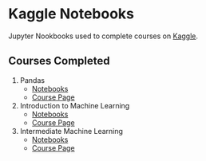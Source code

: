 # Kaggle Notebooks

Jupyter Nookbooks used to complete courses on [Kaggle](http://kaggle.com/gwcates).

## Courses Completed

1. Pandas
   - [Notebooks](pandas/)
   - [Course Page](https://www.kaggle.com/learn/pandas)
1. Introduction to Machine Learning
   - [Notebooks](intro_machine_learning/)
   - [Course Page](https://www.kaggle.com/learn/intro-to-machine-learning)
1. Intermediate Machine Learning
   - [Notebooks](intermediate_machine_learning/)
   - [Course Page](https://www.kaggle.com/learn/intermediate-machine-learning)
